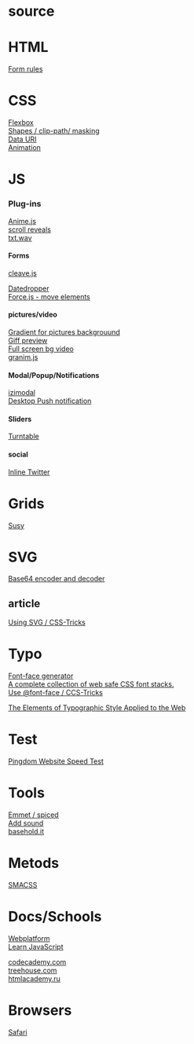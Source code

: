 # source
<h1>HTML</h1>
<a href="http://babich.biz/10-rules-for-efficient-form-design/" target="blank">Form rules</a>

<h1>CSS</h1>
<a href="http://spicedpages.ru/2016/01/21/flexbox/" target="blank">Flexbox</a></br>
<a href="http://spicedpages.ru/2016/01/10/shapes/" target="blank">Shapes / clip-path/ masking</a></br>
<a href="http://spicedpages.ru/2016/01/12/data-uri/" target="blank">Data URI</a></br>
<a href="http://spicedpages.ru/2016/01/14/animation/" target="blank">Animation</a></br>

<h1>JS</h1>
<h3>Plug-ins</h3>

<a href="http://anime-js.com/" target="blank">Anime.js</a></br>
<a href="https://scrollrevealjs.org/" target="blank">scroll reveals</a></br>
<a href="https://www.stilllife.studio/txtwav" target="blank">txt.wav</a></br>

<h4>Forms</h4>
<a href="http://nosir.github.io/cleave.js/" target="blank">cleave.js</a></br>

<a href="http://felicegattuso.com/projects/datedropper/" target="blank">Datedropper</a></br>
<a href="http://www.gravmatt.com/force-js/" target="blank">Force.js - move elements</a></br>

<h4>pictures/video</h4>
<a href="http://benhowdle.im/grade/" target="blank">Gradient for pictures backgrouund</a></br>
<a href="https://github.com/SodhanaLibrary/jqGifPreview" target="blank">Giff preview</a></br>
<a href="https://rishabhp.github.io/bideo.js/" target="blank">Full screen bg video</a></br>
<a href="https://sarcadass.github.io/granim.js/" target="blank">granim.js</a></br>

<h4>Modal/Popup/Notifications</h4>
<a href="http://izimodal.marcelodolce.com" target="blank">izimodal</a></br>
<a href="http://nickersoft.github.io/push.js/" target="blank">Desktop Push notification</a></br>

<h4>Sliders</h4>
<a href="http://polarnotion.github.io/turntable/" target="blank">Turntable</a></br>

<h4>social</h4>
<a href="http://ireade.github.io/inlinetweetjs/" target="blank">Inline Twitter</a></br>

<h1>Grids</h1>
<a href="http://susydocs.oddbird.net/en/latest/" target="_blank">Susy</a>

<h1>SVG</h1>
<a href="http://www.mobilefish.com/services/base64/base64.php" target="_blank">Base64 encoder and decoder</a></br>

<h2>article</h2>
<a href="https://css-tricks.com/using-svg/" target="_blank">Using SVG / CSS-Tricks</a></br>


<h1>Typo</h1>
<a href="https://everythingfonts.com/font-face" target="_blank">Font-face generator</a></br>
<a href="http://www.cssfontstack.com/" target="_blank">A complete collection of web safe CSS font stacks.</a></br>
<a href="https://css-tricks.com/snippets/css/using-font-face/" target="_blank">Use @font-face / CCS-Tricks</a></br>

<a href="http://webtypography.net/" target="_blank">The Elements of Typographic Style Applied to the Web</a></br>

<h1>Test</h1>
<a href="http://tools.pingdom.com/fpt/" target="_blank">Pingdom Website Speed Test</a></br>

<h1>Tools</h1>
<a href="http://spicedpages.ru/2015/12/13/command-line/" target="_blank">Emmet / spiced</a></br>
<a href="http://loudlinks.rocks/" target="_blank">Add sound</a></br>
<a href="http://basehold.it/" target="_blank">basehold.it</a></br>

<h1>Metods</h1>
<a href="https://smacss.com/" target="_blank"> SMACSS</a>

<h1>Docs/Schools</h1>
<a href="https://www.webplatform.org/" target="_blank">Webplatform</a></br>
<a href="https://learn.javascript.ru/" target="_blank">Learn JavaScript</a></br>

<a href="https://www.codecademy.com" target="_blank">codecademy.com</a></br>
<a href="https://teamtreehouse.com" target="_blank">treehouse.com</a></br>
<a href="https://htmlacademy.ru/" target="_blank">htmlacademy.ru</a></br>

<h1>Browsers</h1>
<a href="https://developer.apple.com/library/prerelease/mac/releasenotes/General/WhatsNewInSafari/Introduction/Introduction.html#//apple_ref/doc/uid/TP40014305-CH1-SW1" target="_blank">Safari</a></br>

